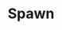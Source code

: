 ---
title: Spawn
issue: 8A
issue_nr: 8
full_title: In Heaven (Everything Is Fine)
subtitle: ""
story_arc: ""
crossover: ""
variant: ""
publisher: Image Comics
creators: 
  - Todd McFarlane
release_date: Feb 1993
release_year: 1993
genre:
  - Action
  - Adventure
  - Crime
  - Fantasy
  - Horror
  - Science Fiction
  - Super-Heroes
  - Thriller
format: Comic
pages: 36
signed_by: ""
price: 1.95
---